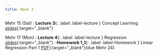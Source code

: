 ```yaml
---
title: Week 3
---
```


Mehr 15 (Sat)
: **Lecture 3**{: .label .label-lecture } Concept Learning [slides](https://drive.google.com/file/d/17-ne_txbSX_xBrTUqSBaPStNqNcAbAqN/view?usp=sharing){:target="_blank"}


Mehr 17 (Mon)
: **Lecture 4**{: .label .label-lecture } Regression [slides](https://drive.google.com/file/d/1G1XKAonhxHdEFext0P4vp3MCx9Ou7hh4/view?usp=sharing){:target="_blank"}
: **Homework 1_1**{: .label .label-Homework } Linear Regression Part 1 [PDF](https://drive.google.com/file/d/1gcAB5VxJEo_X5A5S25x0_00a0dWvIJtt/view?usp=sharing){:target="_blank"}(due Mehr 24)

